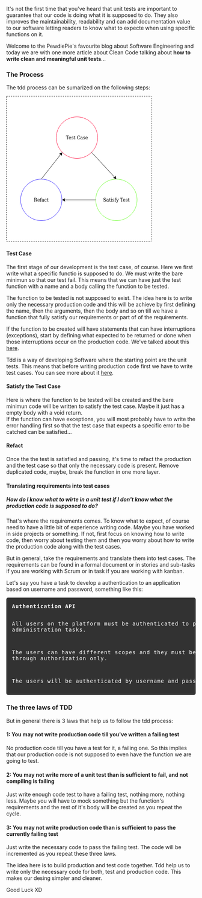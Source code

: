 <div style="text-align: left;">
    <p>
        It's not the first time that you've heard that unit tests are important to guarantee that our code is doing
        what it is supposed to do. They also improves the maintainability, readability and can add documentation value
        to our software letting readers to know what to expecte when using specific functions on it.
    </p>
    <p>
        Welcome to the PewdiePie's favourite blog about Software Engineering and today
        we are with one more article about Clean Code talking about <b>how to write clean and meaningful unit tests</b>...
    </p>
    <h3>The Process</h3>
    <p>
        The tdd process can be sumarized on the following steps:
    </p>
    <img class="post-img" src="images/clean-code-unit-tests/tdd.png" alt="Tdd cycle">
    <h4>Test Case</h4>
    <p>
        The first stage of our development is the test case, of course. Here we first write what a specific functio is supposed to do.
        We must write the bare minimun so that our test fail. This means that we can have just the test function with a name and 
        a body calling the function to be tested.
    </p>
    <p>
        The function to be tested is not supposed to exist. The idea here is to write only the necessary production code and this will be 
        achieve by first defining the name, then the arguments, then the body and so on till we have a function that fully satisfy our requirements or
        part of of the requirements.
    </p>
    <p>
        If the function to be created will have statements that can have interruptions (exceptions), start by defining what expected to be returned
        or done when those interruptions occur on the production code. We've talked about this <a href="https://gabrielslima.github.io/blog/post.html?id=11" target="blank">here</a>.
    </p>
    <p>
        Tdd is a way of developing Software where the starting point are the unit tests. This means that before writing production
        code first we have to write test cases. You can see more about it <a href="https://gabrielslima.github.io/blog/post.html?id=11">here</a>.
    </p>
    <h4>Satisfy the Test Case</h4>
    <p>
        Here is where the function to be tested will be created and the bare minimun code will be written to satisfy the test case.
        Maybe it just has a empty body with a void return.
        <br>
        If the function can have exceptions, you will most probably have to write the error handling first so that the test case that expects a specific
        error to be catched can be satisfied...
    </p>
    <h4>Refact</h4>
    <p>
        Once the the test is satisfied and passing, it's time to refact the production and the test case so that only the necessary code is present.
        Remove duplicated code, maybe, break the function in one more layer.
    </p>
    <h4>Translating requirements into test cases</h4>
    <h5>How do I know what to wirte in a unit test if I don't know what the production code is supposed to do?</h5>
    <p>
        That's where the requirements comes. To know what to expect, of course need to have a little bit of experience writing code.
        Maybe you have worked in side projects or something. If not, first focus on knowing how to write code, then worry about testing them
        and then you worry about how to write the production code along with the test cases.
    </p>
    <p>
        But in general, take the requirements and translate them into test cases. The requirements can be found in a formal document or in stories and sub-tasks if you
        are working with Scrum or in task if you are working with kanban.
    </p>
    <p>
        Let's say you have a task to develop a authentication to an application based on username and password, something like this:
    </p>
<pre style="  background: rgba(0,0,0,.8);
color: white!important;
border-radius: 5px;
letter-spacing: 1px;
padding: 15px;">
<strong>Authentication API</strong>

All users on the platform must be authenticated to perform administration
tasks.

The users can have different scopes and they must be granted access through authorization only.

The users will be authenticated by username and password.
</pre>
    <h3>The three laws of TDD</h3>
    <p>
        But in general there is 3 laws that help us to follow the tdd process:
    </p>
    <h4><b>1:</b> You may not write production code till you've written a failing test</h4>
    <p>
        No production code till you have a test for it, a failing one. So this implies that our production code is not supposed
        to even have the function we are going to test.
    </p>
    <h4><b>2:</b> You may not write more of a unit test than is sufficient to fail, and not compiling is failing</h4>
    <p>
        Just write enough code test to have a failing test, nothing more, nothing less. Maybe you will have to mock something but
        the function's requirements and the rest of it's body will be created as you repeat the cycle.
    </p>
    <h4><b>3:</b> You may not write production code than is sufficient to pass the currently failing test</h4>
    <p>
        Just write the necessary code to pass the failing test. The code will be incremented as you repeat these three laws.
    </p>
    <p>
        The idea here is to build production and test code together. Tdd help us to write only the necessary code for both,
        test and production code. This makes our desing simpler and cleaner.
    </p>
    Good Luck XD
</div>